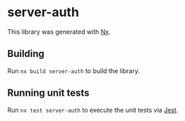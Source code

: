 # server-auth

This library was generated with [Nx](https://nx.dev).



## Building

Run `nx build server-auth` to build the library.





## Running unit tests

Run `nx test server-auth` to execute the unit tests via [Jest](https://jestjs.io).


